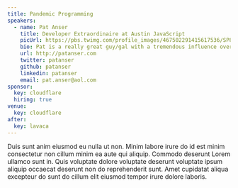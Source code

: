```yaml
---
title: Pandemic Programming
speakers:
  - name: Pat Anser
    title: Developer Extraordinaire at Austin JavaScript
    picUrl: https://pbs.twimg.com/profile_images/467502291415617536/SP8_ylk9_400x400.png
    bio: Pat is a really great guy/gal with a tremendous influence over the community.
    url: http://patanser.com
    twitter: patanser
    github: patanser
    linkedin: patanser
    email: pat.anser@aol.com
sponsor:
  key: cloudflare
  hiring: true
venue:
  key: cloudflare
after:
  key: lavaca
---
```


Duis sunt anim eiusmod eu nulla ut non. Minim labore irure do id est minim consectetur non cillum minim ea aute qui aliquip. Commodo deserunt Lorem ullamco sunt in. Quis voluptate dolore voluptate deserunt voluptate ipsum aliquip occaecat deserunt non do reprehenderit sunt. Amet cupidatat aliqua excepteur do sunt do cillum elit eiusmod tempor irure dolore laboris.
